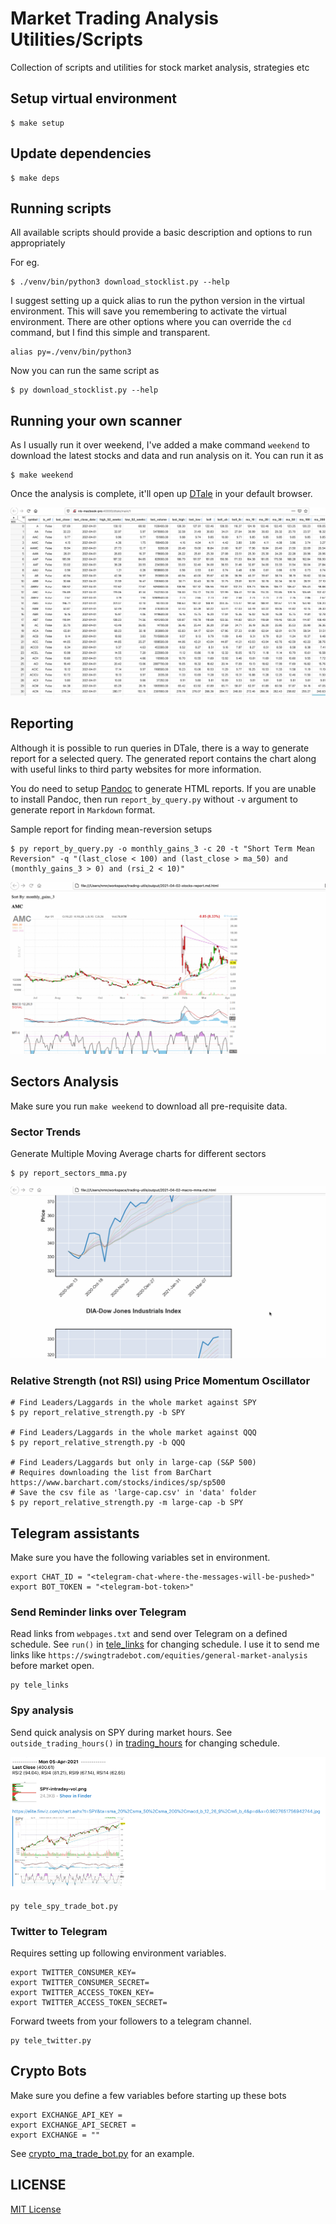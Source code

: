 # Market Trading Analysis Utilities/Scripts

Collection of scripts and utilities for stock market analysis, strategies etc

## Setup virtual environment

```shell
$ make setup
```

## Update dependencies

```shell
$ make deps
```

## Running scripts

All available scripts should provide a basic description and options to run appropriately

For eg.

```shell
$ ./venv/bin/python3 download_stocklist.py --help
```

I suggest setting up a quick alias to run the python version in the virtual environment. This will save you remembering
to activate the virtual environment. There are other options where you can override the `cd` command, but I find this
simple and transparent.

```
alias py=./venv/bin/python3
```

Now you can run the same script as

```shell
$ py download_stocklist.py --help
```

## Running your own scanner

As I usually run it over weekend, I've added a make command `weekend` to download the latest stocks and data and run
analysis on it. You can run it as

```shell
$ make weekend
```

Once the analysis is complete, it'll open up [DTale](https://pypi.org/project/dtale/) in your default browser.

![DTale](docs/images/dtale.gif)

## Reporting

Although it is possible to run queries in DTale, there is a way to generate report for a selected query. The generated
report contains the chart along with useful links to third party websites for more information.

You do need to setup [Pandoc](https://pandoc.org/installing.html) to generate HTML reports. If you are unable to install
Pandoc, then run `report_by_query.py` without `-v` argument to generate report in `Markdown` format.

Sample report for finding mean-reversion setups

```shell
$ py report_by_query.py -o monthly_gains_3 -c 20 -t "Short Term Mean Reversion" -q "(last_close < 100) and (last_close > ma_50) and (monthly_gains_3 > 0) and (rsi_2 < 10)"
```

![Scanner Reporting](docs/images/stocks-scanner-reporting.gif)

## Sectors Analysis

Make sure you run `make weekend` to download all pre-requisite data.

### Sector Trends

Generate Multiple Moving Average charts for different sectors

```shell
$ py report_sectors_mma.py
```

![Sectors MMA](docs/images/sectors-mma.gif)

### Relative Strength (not RSI) using Price Momentum Oscillator

```shell
# Find Leaders/Laggards in the whole market against SPY
$ py report_relative_strength.py -b SPY

# Find Leaders/Laggards in the whole market against QQQ
$ py report_relative_strength.py -b QQQ

# Find Leaders/Laggards but only in large-cap (S&P 500)
# Requires downloading the list from BarChart https://www.barchart.com/stocks/indices/sp/sp500
# Save the csv file as 'large-cap.csv' in 'data' folder
$ py report_relative_strength.py -m large-cap -b SPY
```

## Telegram assistants

Make sure you have the following variables set in environment.

```shell
export CHAT_ID = "<telegram-chat-where-the-messages-will-be-pushed>"
export BOT_TOKEN = "<telegram-bot-token>"
```

### Send Reminder links over Telegram

Read links from `webpages.txt` and send over Telegram on a defined schedule.
See `run()` in [tele_links](tele_links.py) for changing schedule.
I use it to send me links like `https://swingtradebot.com/equities/general-market-analysis` before market open.

```shell
py tele_links
```

### Spy analysis

Send quick analysis on SPY during market hours. 
See `outside_trading_hours()` in [trading_hours](common/trading_hours.py) for changing schedule.

![SPY Bot](docs/images/telegram-spy-bot.png)

```shell
py tele_spy_trade_bot.py
```

### Twitter to Telegram

Requires setting up following environment variables.

```shell
export TWITTER_CONSUMER_KEY=
export TWITTER_CONSUMER_SECRET=
export TWITTER_ACCESS_TOKEN_KEY=
export TWITTER_ACCESS_TOKEN_SECRET=
```

Forward tweets from your followers to a telegram channel.

```shell
py tele_twitter.py
```

## Crypto Bots

Make sure you define a few variables before starting up these bots

```shell
export EXCHANGE_API_KEY = 
export EXCHANGE_API_SECRET = 
export EXCHANGE = ""
```

See [crypto_ma_trade_bot.py](crypto_ma_trade_bot.py) for an example.

## LICENSE

[MIT License](LICENSE)
